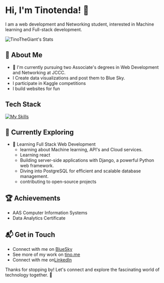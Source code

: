 # Hi, I'm Tinotenda! 👋

I am a web development and Networking student, interested in Machine learning and Full-stack development.

![TinoTheGiant's Stats](https://github-readme-stats.vercel.app/api?username=TinoTheGiant&theme=vue-dark&show_icons=true&hide_border=true&count_private=true)

## 🚀 About Me

- 🔭 I'm currently pursuing two Associate's degrees in Web Development and Networking at JCCC.
- I Create data visualizations and post them to Blue Sky.
- I participate in Kaggle competitions
- I build websites for fun

## Tech Stack
[![My Skills](https://skillicons.dev/icons?i=js,html,css,python,cpp,php,django,fastapi,flask,tailwind,mongodb,bash,bootstrap,github,postgres,vercel,netlify,vite&perline=6)](https://skillicons.dev)

## 🌱 Currently Exploring

- 🚀 Learning Full Stack Web Development
  - learning about Machine learning, API's and Cloud services.
  - Learning react
  - Building server-side applications with Django, a powerful Python web framework.
  - Diving into PostgreSQL for efficient and scalable database management.
  - contributing to open-source projects

 ## 🏆 Achievements

- AAS Computer Information Systems
- Data Analytics Certificate


## 📬 Get in Touch

- Connect with me on [BlueSky](https://bsky.app/profile)
- See more of my work on [tino.me](https://tino.me)
- Connect with me on[LinkedIn](https://www.linkedin.com/in/tino-kaseke/)

Thanks for stopping by! Let's connect and explore the fascinating world of technology together. 🚀
